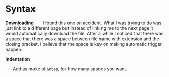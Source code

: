 # Syntax

**Downloading**
&nbsp; &nbsp; &nbsp; I found this one on accident. What I was trying to do was just link to a different page but instead of linking me to the next page it would automatically download the file. After a while I noticed that there was a space that there was a space between file name with extension and the closing bracket. I believe that the space is key on making automatic trigger happen.


**Indentation**

&nbsp; &nbsp; &nbsp; Add as make of `&nbsp`, for how many spaces you want.
